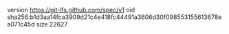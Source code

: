 version https://git-lfs.github.com/spec/v1
oid sha256:b1d3aa14fca3909d21c4e418fc44491a3606d30f098553155613678ea071c45d
size 22627
